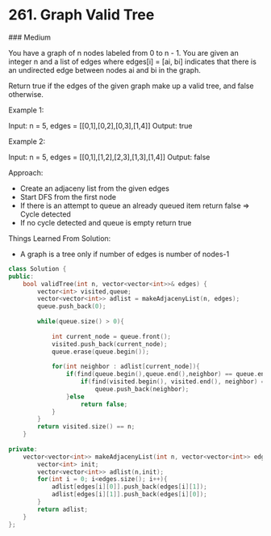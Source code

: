 # 261. Graph Valid Tree
### Medium

You have a graph of n nodes labeled from 0 to n - 1. You are given an integer n and a list of edges where edges[i] = [ai, bi] indicates that there is an undirected edge between nodes ai and bi in the graph.

Return true if the edges of the given graph make up a valid tree, and false otherwise.

 

Example 1:

Input: n = 5, edges = [[0,1],[0,2],[0,3],[1,4]]
Output: true

Example 2:

Input: n = 5, edges = [[0,1],[1,2],[2,3],[1,3],[1,4]]
Output: false

Approach:
* Create an adjaceny list from the given edges
* Start DFS from the first node
* If there is an attempt to queue an already queued item return false => Cycle detected
* If no cycle detected and queue is empty return true

Things Learned From Solution:
* A graph is a tree only if number of edges is number of nodes-1

```cpp
class Solution {
public:
    bool validTree(int n, vector<vector<int>>& edges) {
        vector<int> visited,queue;
        vector<vector<int>> adlist = makeAdjacenyList(n, edges);
        queue.push_back(0);
        
        while(queue.size() > 0){
            
            int current_node = queue.front();
            visited.push_back(current_node);
            queue.erase(queue.begin());
            
            for(int neighbor : adlist[current_node]){
                if(find(queue.begin(),queue.end(),neighbor) == queue.end()){
                    if(find(visited.begin(), visited.end(), neighbor) == visited.end())
                        queue.push_back(neighbor);
                }else
                    return false;
            }
        }
        return visited.size() == n;
    }
    
private:
    vector<vector<int>> makeAdjacenyList(int n, vector<vector<int>> edges){
        vector<int> init;
        vector<vector<int>> adlist(n,init);
        for(int i = 0; i<edges.size(); i++){
            adlist[edges[i][0]].push_back(edges[i][1]);
            adlist[edges[i][1]].push_back(edges[i][0]);
        }
        return adlist;
    }
};

```